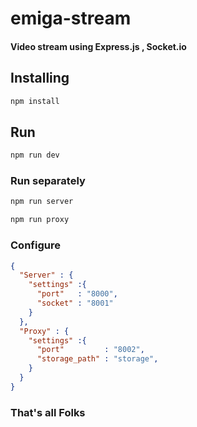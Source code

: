 # emiga-stream
#### Video stream using Express.js , Socket.io

## Installing
```bash
npm install
```

## Run
```bash
npm run dev
```
### Run separately
```bash
npm run server
```

```bash
npm run proxy
```

### Configure
```json
{
  "Server" : {
    "settings" :{
      "port"   : "8000",
      "socket" : "8001"
    }
  },
  "Proxy" : {
    "settings" :{
      "port"         : "8002",
      "storage_path" : "storage",
    }
  }
}
```

### That's all Folks
